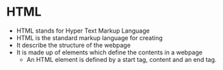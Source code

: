 # HTML
-   HTML stands for Hyper Text Markup Language
-   HTML is the standard markup language for creating
-   It describe the structure of the webpage
-   It is made up of elements which define the contents in a webpage
    - An HTML element is defined by a start tag, content and an end tag.